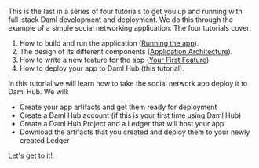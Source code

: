 This is the last in a series of four tutorials to get you up and running with full-stack Daml development and deployment. We do this through the example of a simple social networking application. The four tutorials cover:

1. How to build and run the application ([Running the app](https://daml.com/interactive-tutorials/getting-started/build-and-run/)).
1. The design of its different components ([Application Architecture](https://docs.daml.com/getting-started/app-architecture.html)).
1. How to write a new feature for the app ([Your First Feature](https://daml.com/interactive-tutorials/getting-started/your-first-feature/)).
1. How to deploy your app to Daml Hub (this tutorial).

In this tutorial we will learn how to take the social network app deploy it to Daml Hub. We will:

- Create your app artifacts and get them ready for deployment
- Create a Daml Hub account (if this is your first time using Daml Hub)
- Create a Daml Hub Project and a Ledger that will host your app
- Download the artifacts that you created and deploy them to your newly created Ledger

Let's get to it!
